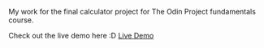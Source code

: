 My work for the final calculator project for The Odin Project fundamentals course.

Check out the live demo here :D [Live Demo](https://argelhunos.github.io/odin-calculator/)
